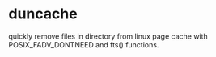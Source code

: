 # duncache
quickly remove files in directory from linux page cache with POSIX_FADV_DONTNEED and fts() functions.
